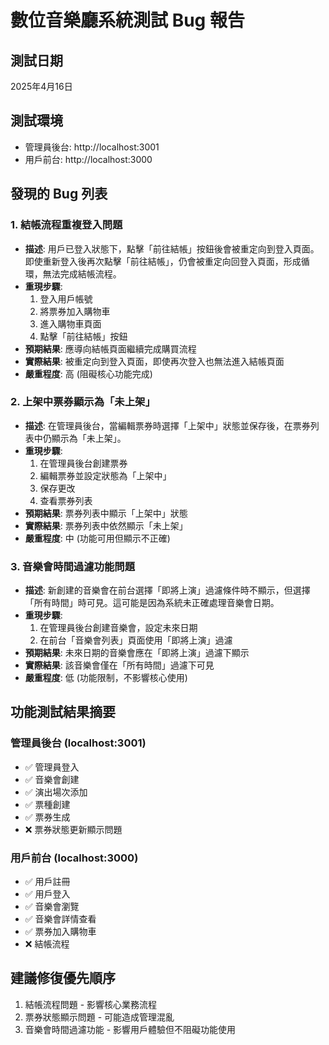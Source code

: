 # 數位音樂廳系統測試 Bug 報告

## 測試日期
2025年4月16日

## 測試環境
- 管理員後台: http://localhost:3001
- 用戶前台: http://localhost:3000

## 發現的 Bug 列表

### 1. 結帳流程重複登入問題
- **描述**: 用戶已登入狀態下，點擊「前往結帳」按鈕後會被重定向到登入頁面。即使重新登入後再次點擊「前往結帳」，仍會被重定向回登入頁面，形成循環，無法完成結帳流程。
- **重現步驟**:
  1. 登入用戶帳號
  2. 將票券加入購物車
  3. 進入購物車頁面
  4. 點擊「前往結帳」按鈕
- **預期結果**: 應導向結帳頁面繼續完成購買流程
- **實際結果**: 被重定向到登入頁面，即使再次登入也無法進入結帳頁面
- **嚴重程度**: 高 (阻礙核心功能完成)

### 2. 上架中票券顯示為「未上架」
- **描述**: 在管理員後台，當編輯票券時選擇「上架中」狀態並保存後，在票券列表中仍顯示為「未上架」。
- **重現步驟**:
  1. 在管理員後台創建票券
  2. 編輯票券並設定狀態為「上架中」
  3. 保存更改
  4. 查看票券列表
- **預期結果**: 票券列表中顯示「上架中」狀態
- **實際結果**: 票券列表中依然顯示「未上架」
- **嚴重程度**: 中 (功能可用但顯示不正確)

### 3. 音樂會時間過濾功能問題
- **描述**: 新創建的音樂會在前台選擇「即將上演」過濾條件時不顯示，但選擇「所有時間」時可見。這可能是因為系統未正確處理音樂會日期。
- **重現步驟**:
  1. 在管理員後台創建音樂會，設定未來日期
  2. 在前台「音樂會列表」頁面使用「即將上演」過濾
- **預期結果**: 未來日期的音樂會應在「即將上演」過濾下顯示
- **實際結果**: 該音樂會僅在「所有時間」過濾下可見
- **嚴重程度**: 低 (功能限制，不影響核心使用)

## 功能測試結果摘要

### 管理員後台 (localhost:3001)
- ✅ 管理員登入
- ✅ 音樂會創建
- ✅ 演出場次添加
- ✅ 票種創建
- ✅ 票券生成
- ❌ 票券狀態更新顯示問題

### 用戶前台 (localhost:3000)
- ✅ 用戶註冊
- ✅ 用戶登入
- ✅ 音樂會瀏覽
- ✅ 音樂會詳情查看
- ✅ 票券加入購物車
- ❌ 結帳流程

## 建議修復優先順序
1. 結帳流程問題 - 影響核心業務流程
2. 票券狀態顯示問題 - 可能造成管理混亂
3. 音樂會時間過濾功能 - 影響用戶體驗但不阻礙功能使用
